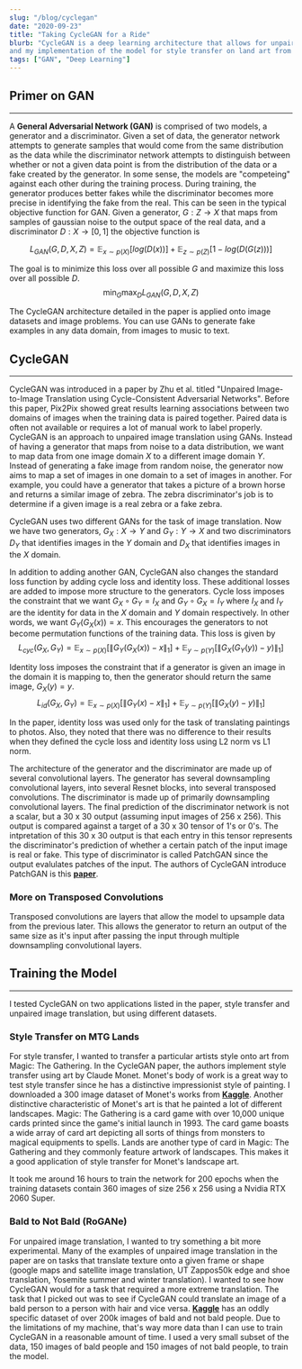 ```yaml
---
slug: "/blog/cyclegan"
date: "2020-09-23"
title: "Taking CycleGAN for a Ride"
blurb: "CycleGAN is a deep learning architecture that allows for unpaired image translation across two different domains. This post explores some of the details of CycleGAN 
and my implementation of the model for style transfer on land art from Magic: The Gathering and for unpaired image translation of images of bald people to images of not bald people."
tags: ["GAN", "Deep Learning"]
---
```


## Primer on GAN
---
A **General Adversarial Network (GAN)** is comprised of two models, a generator and a discriminator. Given a set of data, the generator network
attempts to generate samples that would come from the same distribution as the data while the discriminator network attempts to distinguish between 
whether or not a given data point is from the distribution of the data or a fake created by the generator. In some sense, the models are "competeing" against each other during the training process. During training, the generator produces better fakes while the discriminator becomes more precise in identifying the fake from the real. This can be seen in the typical objective function for GAN. Given a generator, $G: Z \rightarrow X$ that maps from samples of gaussian noise to the output space of the real data, and a discriminator $D: X \rightarrow [0, 1]$ the objective function is

$$
L_{GAN}(G, D, X, Z) = \mathbb{E}_{x \sim p(X)}[log(D(x))] + \mathbb{E}_{z \sim p(Z)}[1-log(D(G(z)))]
$$ 

The goal is to minimize this loss over all possible $G$ and maximize this loss over all possible $D$.
$$
\min_{G}\max_{D} L_{GAN}(G, D, X, Z)
$$

The CycleGAN architecture detailed in the paper is applied onto image datasets and image problems. You can use GANs to generate fake examples in any data domain, from images to music to text.

## CycleGAN
---
CycleGAN was introduced in a paper by Zhu et al. titled "Unpaired Image-to-Image Translation using Cycle-Consistent Adversarial Networks". Before this paper, Pix2Pix showed great results learning associations between two domains of images when the training data is paired together. Paired data is often not available or requires a lot of manual work to label properly. CycleGAN is an approach to unpaired image translation using GANs. Instead of having a generator that maps from noise to a data distribution, we want to map data from one image domain $X$ to a different image domain $Y$. Instead of generating a fake image from random noise, the generator now aims to map a set of images in one domain to a set of images in another. For example, you could have a generator that takes a picture of a brown horse and returns a similar image of zebra. The zebra discriminator's job is to determine if a given image is a real zebra or a fake zebra.

CycleGAN uses two different GANs for the task of image translation. Now we have two generators, $G_X : X \rightarrow Y$ and $G_Y : Y \rightarrow X$ and two discriminators $D_Y$ that identifies images in the $Y$ domain and $D_X$ that identifies images in the $X$ domain.

In addition to adding another GAN, CycleGAN also changes the standard loss function by adding cycle loss and identity loss. These additional losses are added to impose more structure to the generators. Cycle loss imposes the constraint that we want $G_X \circ G_Y = I_X$ and $G_Y \circ G_X = I_Y$ where $I_X$ and $I_Y$ are the identity for data in the $X$ domain and $Y$ domain respectively. In other words, we want $G_Y(G_X(x)) = x$. This encourages the generators to not become permutation functions of the training data. This loss is given by
$$
L_{cyc}(G_X, G_Y) = \mathbb{E}_{x \sim p(X)}[\|G_Y(G_X(x)) - x\|_1] + \mathbb{E}_{y \sim p(Y)}[\|G_X(G_Y(y)) - y)\|_1]
$$

Identity loss imposes the constraint that if a generator is given an image in the domain it is mapping to, then the generator should return the same image, $G_X(y) = y$.
$$
L_{id}(G_X, G_Y) = \mathbb{E}_{x \sim p(X)}[\|G_Y(x) - x\|_1] + \mathbb{E}_{y \sim p(Y)}[\|G_X(y) - y)\|_1]
$$

In the paper, identity loss was used only for the task of translating paintings to photos. Also, they noted that there was no difference to their results when they defined the cycle loss and identity loss using L2 norm vs L1 norm.

The architecture of the generator and the discriminator are made up of several convolutional layers. The generator has several downsampling convolutional layers, into several Resnet blocks, into several transposed convolutions. The discriminator is made up of primarily downsampling convolutional layers. The final prediction of the discriminator network is not a scalar, but a 30 x 30 output (assuming input images of 256 x 256). This output is compared against a target of a 30 x 30 tensor of 1's or 0's. The intpretation of this 30 x 30 output is that each entry in this tensor represents the discriminator's prediction of whether a certain patch of the input image is real or fake. This type of discriminator is called PatchGAN since the output evalulates patches of the input. The authors of CycleGAN introduce PatchGAN is this **[paper](https://arxiv.org/abs/1611.07004v3)**.

### More on Transposed Convolutions

Transposed convolutions are layers that allow the model to upsample data from the previous later. This allows the generator to return an output of the same size as it's input after passing the input through multiple downsampling convolutional layers. 




## Training the Model
---
I tested CycleGAN on two applications listed in the paper, style transfer and unpaired image translation, but using different datasets. 

### Style Transfer on MTG Lands

For style transfer, I wanted to transfer a particular artists style onto art from Magic: The Gathering. In the CycleGAN paper, the authors implement style transfer using art by Claude Monet. Monet's body of work is a great way to test style transfer since he has a distinctive impressionist style of painting. I downloaded a 300 image dataset of Monet's works from **[Kaggle](https://www.kaggle.com/c/gan-getting-started/data)**. Another distinctive characteristic of Monet's art is that he painted a lot of different landscapes. Magic: The Gathering is a card game with over 10,000 unique cards printed since the game's initial launch in 1993. The card game boasts a wide array of card art depicting all sorts of things from monsters to magical equipments to spells. Lands are another type of card in Magic: The Gathering and they commonly feature artwork of landscapes. This makes it a good application of style transfer for Monet's landscape art.

It took me around 16 hours to train the network for 200 epochs when the training datasets contain 360 images of size 256 x 256 using a Nvidia RTX 2060 Super.

### Bald to Not Bald (RoGANe)

For unpaired image translation, I wanted to try something a bit more experimental. Many of the examples of unpaired image translation in the paper are on tasks that translate texture onto a given frame or shape (google maps and satellite image translation, UT Zappos50k edge and shoe translation, Yosemite summer and winter translation). I wanted to see how CycleGAN would for a task that required a more extreme translation. The task that I picked out was to see if CycleGAN could translate an image of a bald person to a person with hair and vice versa. **[Kaggle](https://www.kaggle.com/ashishjangra27/bald-classification-200k-images-celeba)** has an oddly specific dataset of over 200k images of bald and not bald people. Due to the limitations of my machine, that's way more data than I can use to train CycleGAN in a reasonable amount of time. I used a very small subset of the data, 150 images of bald people and 150 images of not bald people, to train the model.